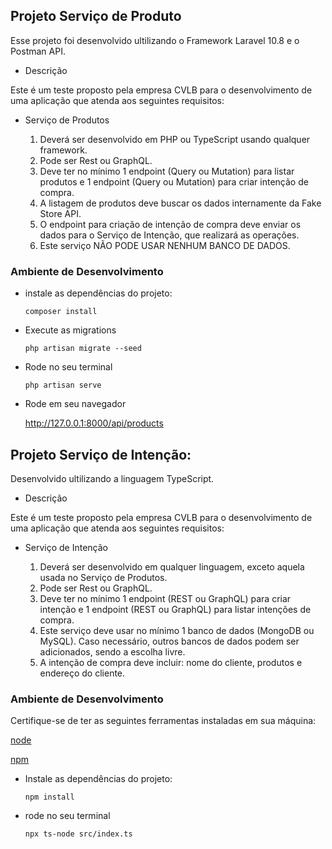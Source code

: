 ## Projeto Serviço de Produto

Esse projeto foi desenvolvido ultilizando o Framework Laravel 10.8 e o Postman API.

- Descrição

Este é um teste proposto pela empresa CVLB para o desenvolvimento de uma aplicação que
atenda aos seguintes requisitos:

- Serviço de Produtos

  1. Deverá ser desenvolvido em PHP ou TypeScript usando qualquer framework.
  2. Pode ser Rest ou GraphQL.
  3. Deve ter no mínimo 1 endpoint (Query ou Mutation) para listar produtos e 1 endpoint (Query ou Mutation) para criar intenção de compra.
  4. A listagem de produtos deve buscar os dados internamente da Fake Store API.
  5. O endpoint para criação de intenção de compra deve enviar os dados para o Serviço de Intenção, que realizará as operações.
  6. Este serviço NÃO PODE USAR NENHUM BANCO DE DADOS.

### Ambiente de Desenvolvimento

- instale as dependências do projeto:

  `composer install`

- Execute as migrations

  `php artisan migrate --seed`

- Rode no seu terminal

  `php artisan serve`

- Rode em seu navegador

  http://127.0.0.1:8000/api/products

## Projeto Serviço de Intenção:

Desenvolvido ultilizando a linguagem TypeScript.

- Descrição

Este é um teste proposto pela empresa CVLB para o desenvolvimento de uma aplicação que
atenda aos seguintes requisitos:

- Serviço de Intenção

  1. Deverá ser desenvolvido em qualquer linguagem, exceto aquela usada no Serviço de Produtos.
  2. Pode ser Rest ou GraphQL.
  3. Deve ter no mínimo 1 endpoint (REST ou GraphQL) para criar intenção e 1 endpoint (REST ou GraphQL) para listar intenções de compra.
  4. Este serviço deve usar no mínimo 1 banco de dados (MongoDB ou MySQL). Caso necessário, outros bancos de dados podem ser adicionados, sendo a escolha livre.
  5. A intenção de compra deve incluir: nome do cliente, produtos e endereço do cliente.

### Ambiente de Desenvolvimento

Certifique-se de ter as seguintes ferramentas instaladas em sua máquina:

[node](https://nodejs.org)

[npm](https://www.npmjs.com/)

- Instale as dependências do projeto:

  `npm install`

- rode no seu terminal

  `npx ts-node src/index.ts`
